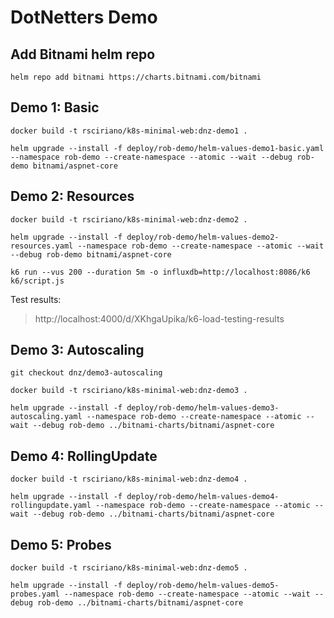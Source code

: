 # DotNetters Demo

## Add Bitnami helm repo

```
helm repo add bitnami https://charts.bitnami.com/bitnami
```

## Demo 1: Basic

```
docker build -t rsciriano/k8s-minimal-web:dnz-demo1 .
```

```
helm upgrade --install -f deploy/rob-demo/helm-values-demo1-basic.yaml --namespace rob-demo --create-namespace --atomic --wait --debug rob-demo bitnami/aspnet-core
```

## Demo 2: Resources

```
docker build -t rsciriano/k8s-minimal-web:dnz-demo2 .
```

```
helm upgrade --install -f deploy/rob-demo/helm-values-demo2-resources.yaml --namespace rob-demo --create-namespace --atomic --wait --debug rob-demo bitnami/aspnet-core
```

```
k6 run --vus 200 --duration 5m -o influxdb=http://localhost:8086/k6 k6/script.js
```
Test results: 

> http://localhost:4000/d/XKhgaUpika/k6-load-testing-results

## Demo 3: Autoscaling

```
git checkout dnz/demo3-autoscaling
```

```
docker build -t rsciriano/k8s-minimal-web:dnz-demo3 .
```

```
helm upgrade --install -f deploy/rob-demo/helm-values-demo3-autoscaling.yaml --namespace rob-demo --create-namespace --atomic --wait --debug rob-demo ../bitnami-charts/bitnami/aspnet-core
```

## Demo 4: RollingUpdate

```
docker build -t rsciriano/k8s-minimal-web:dnz-demo4 .
```

```
helm upgrade --install -f deploy/rob-demo/helm-values-demo4-rollingupdate.yaml --namespace rob-demo --create-namespace --atomic --wait --debug rob-demo ../bitnami-charts/bitnami/aspnet-core
```

## Demo 5: Probes

```
docker build -t rsciriano/k8s-minimal-web:dnz-demo5 .
```

```
helm upgrade --install -f deploy/rob-demo/helm-values-demo5-probes.yaml --namespace rob-demo --create-namespace --atomic --wait --debug rob-demo ../bitnami-charts/bitnami/aspnet-core
```